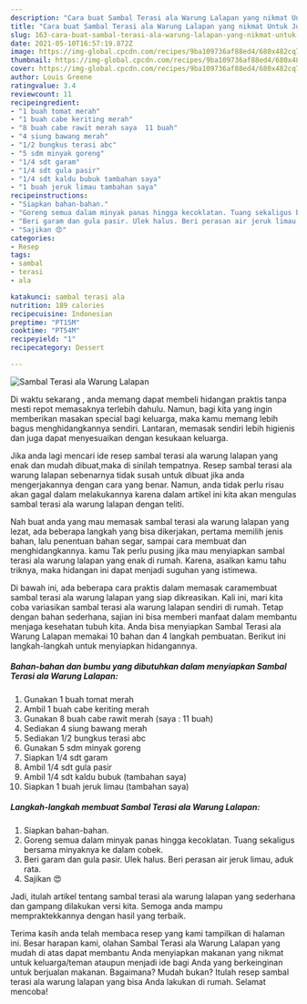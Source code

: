 ```yaml
---
description: "Cara buat Sambal Terasi ala Warung Lalapan yang nikmat Untuk Jualan"
title: "Cara buat Sambal Terasi ala Warung Lalapan yang nikmat Untuk Jualan"
slug: 163-cara-buat-sambal-terasi-ala-warung-lalapan-yang-nikmat-untuk-jualan
date: 2021-05-10T16:57:19.872Z
image: https://img-global.cpcdn.com/recipes/9ba109736af88ed4/680x482cq70/sambal-terasi-ala-warung-lalapan-foto-resep-utama.jpg
thumbnail: https://img-global.cpcdn.com/recipes/9ba109736af88ed4/680x482cq70/sambal-terasi-ala-warung-lalapan-foto-resep-utama.jpg
cover: https://img-global.cpcdn.com/recipes/9ba109736af88ed4/680x482cq70/sambal-terasi-ala-warung-lalapan-foto-resep-utama.jpg
author: Louis Greene
ratingvalue: 3.4
reviewcount: 11
recipeingredient:
- "1 buah tomat merah"
- "1 buah cabe keriting merah"
- "8 buah cabe rawit merah saya  11 buah"
- "4 siung bawang merah"
- "1/2 bungkus terasi abc"
- "5 sdm minyak goreng"
- "1/4 sdt garam"
- "1/4 sdt gula pasir"
- "1/4 sdt kaldu bubuk tambahan saya"
- "1 buah jeruk limau tambahan saya"
recipeinstructions:
- "Siapkan bahan-bahan."
- "Goreng semua dalam minyak panas hingga kecoklatan. Tuang sekaligus bersama minyaknya ke dalam cobek."
- "Beri garam dan gula pasir. Ulek halus. Beri perasan air jeruk limau, aduk rata."
- "Sajikan 😍"
categories:
- Resep
tags:
- sambal
- terasi
- ala

katakunci: sambal terasi ala 
nutrition: 189 calories
recipecuisine: Indonesian
preptime: "PT15M"
cooktime: "PT54M"
recipeyield: "1"
recipecategory: Dessert

---
```



![Sambal Terasi ala Warung Lalapan](https://img-global.cpcdn.com/recipes/9ba109736af88ed4/680x482cq70/sambal-terasi-ala-warung-lalapan-foto-resep-utama.jpg)

Di waktu  sekarang , anda memang dapat membeli hidangan praktis tanpa mesti repot memasaknya terlebih dahulu. Namun, bagi kita yang ingin memberikan masakan special bagi keluarga, maka kamu memang lebih bagus menghidangkannya sendiri. Lantaran, memasak sendiri lebih higienis dan juga dapat menyesuaikan dengan kesukaan keluarga.

Jika anda lagi mencari ide resep sambal terasi ala warung lalapan yang enak dan mudah dibuat,maka di sinilah tempatnya. Resep sambal terasi ala warung lalapan  sebenarnya tidak susah untuk dibuat jika anda mengerjakannya dengan cara yang benar. Namun, anda tidak perlu risau akan gagal dalam melakukannya 
karena dalam artikel ini kita akan mengulas sambal terasi ala warung lalapan dengan teliti.  



Nah buat anda yang mau memasak sambal terasi ala warung lalapan yang lezat, ada beberapa langkah yang bisa dikerjakan, pertama memilih jenis bahan, lalu penentuan bahan segar, sampai cara membuat dan menghidangkannya. kamu Tak perlu pusing jika mau menyiapkan sambal terasi ala warung lalapan yang enak di rumah. Karena, asalkan kamu  tahu triknya, maka hidangan ini dapat menjadi suguhan yang istimewa.

Di bawah ini, ada beberapa cara praktis  dalam memasak caramembuat sambal terasi ala warung lalapan yang siap dikreasikan. Kali ini, mari kita coba variasikan sambal terasi ala warung lalapan sendiri di rumah. Tetap dengan bahan sederhana, sajian ini bisa memberi manfaat dalam membantu menjaga kesehatan tubuh kita. Anda bisa menyiapkan Sambal Terasi ala Warung Lalapan memakai 10 bahan dan 4 langkah pembuatan. Berikut ini langkah-langkah untuk menyiapkan hidangannya.

<!--inarticleads1-->

##### Bahan-bahan dan bumbu yang dibutuhkan dalam menyiapkan Sambal Terasi ala Warung Lalapan:

1. Gunakan 1 buah tomat merah
1. Ambil 1 buah cabe keriting merah
1. Gunakan 8 buah cabe rawit merah (saya : 11 buah)
1. Sediakan 4 siung bawang merah
1. Sediakan 1/2 bungkus terasi abc
1. Gunakan 5 sdm minyak goreng
1. Siapkan 1/4 sdt garam
1. Ambil 1/4 sdt gula pasir
1. Ambil 1/4 sdt kaldu bubuk (tambahan saya)
1. Siapkan 1 buah jeruk limau (tambahan saya)




<!--inarticleads2-->

##### Langkah-langkah membuat Sambal Terasi ala Warung Lalapan:

1. Siapkan bahan-bahan.
1. Goreng semua dalam minyak panas hingga kecoklatan. Tuang sekaligus bersama minyaknya ke dalam cobek.
1. Beri garam dan gula pasir. Ulek halus. Beri perasan air jeruk limau, aduk rata.
1. Sajikan 😍




Jadi, itulah artikel tentang  sambal terasi ala warung lalapan  yang sederhana dan gampang dilakukan versi kita. Semoga anda mampu mempraktekkannya dengan hasil yang terbaik. 

Terima kasih anda telah membaca resep yang kami tampilkan di halaman ini. Besar harapan kami, olahan  Sambal Terasi ala Warung Lalapan yang mudah di atas dapat membantu Anda menyiapkan makanan yang nikmat untuk keluarga/teman ataupun menjadi ide bagi Anda yang berkeinginan untuk berjualan makanan. Bagaimana? Mudah bukan? Itulah resep sambal terasi ala warung lalapan yang bisa Anda lakukan di rumah. Selamat mencoba!

